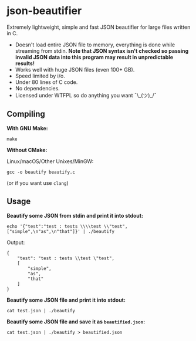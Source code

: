 # json-beautifier

Extremely lightweight, simple and fast JSON beautifier for large files written in C.

- Doesn't load entire JSON file to memory, everything is done while streaming from stdin. **Note that JSON syntax isn't checked so passing invalid JSON data into this program may result in unpredictable results!**
- Works well with huge JSON files (even 100+ GB).
- Speed limited by i/o.
- Under 80 lines of C code.
- No dependencies.
- Licensed under WTFPL so do anything you want ¯\\\_(ツ)_/¯

## Compiling

**With GNU Make:**

```
make
```

**Without CMake:**

Linux/macOS/Other Unixes/MinGW:
```
gcc -o beautify beautify.c
```
(or if you want use `clang`)

## Usage

**Beautify some JSON from stdin and print it into stdout:**
```
echo '{"test":"test : tests \\\\test \\"test",["simple",\n"as",\n"that"]}' | ./beautify
```
Output:
```
{
    "test": "test : tests \\test \"test",
    [
        "simple",
        "as",
        "that"
    ]
}
```

**Beautify some JSON file and print it into stdout:**
```
cat test.json | ./beautify
```

**Beautify some JSON file and save it as `beautified.json`:**
```
cat test.json | ./beautify > beautified.json
```
